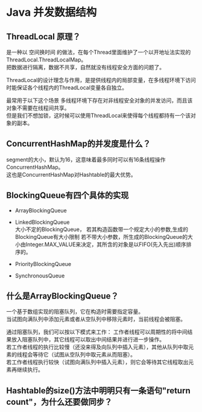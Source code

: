 # Java 并发数据结构

## ThreadLocal 原理？

是一种以 空间换时间 的做法，在每个Thread里面维护了一个以开地址法实现的ThreadLocal.ThreadLocalMap。  
把数据进行隔离，数据不共享，自然就没有线程安全方面的问题了。  

ThreadLocal的设计理念与作用，是提供线程内的局部变量，在多线程环境下访问时能保证各个线程内的ThreadLocal变量各自独立。  

最常用于以下这个场景
多线程环境下存在对非线程安全对象的并发访问，而且该对象不需要在线程间共享。  
但是我们不想加锁，这时候可以使用ThreadLocal来使得每个线程都持有一个该对象的副本。

## ConcurrentHashMap的并发度是什么？  

segment的大小，默认为16，这意味着最多同时可以有16条线程操作ConcurrentHashMap。  
这也是ConcurrentHashMap对Hashtable的最大优势。  

## BlockingQueue有四个具体的实现

* ArrayBlockingQueue   

* LinkedBlockingQueue  
大小不定的BlockingQueue，
若其构造函数带一个规定大小的参数,生成的BlockingQueue有大小限制
若不带大小参数，所生成的BlockingQueue的大小由Integer.MAX_VALUE来决定，其所含的对象是以FIFO(先入先出)顺序排序的。  

* PriorityBlockingQueue  

* SynchronousQueue  

## 什么是ArrayBlockingQueue？

一个基于数组实现的阻塞队列，它在构造时需要指定容量。  
当试图向满队列中添加元素或者从空队列中移除元素时，当前线程会被阻塞。  

通过阻塞队列，我们可以按以下模式来工作：
工作者线程可以周期性的将中间结果放入阻塞队列中，其它线程可以取出中间结果并进行进一步操作。  
若工作者线程的执行比较慢（还没来得及向队列中插入元素），其他从队列中取元素的线程会等待它（试图从空队列中取元素从而阻塞）。  
若工作者线程执行较快（试图向满队列中插入元素），则它会等待其它线程取出元素再继续执行。  

## Hashtable的size()方法中明明只有一条语句"return count"，为什么还要做同步？
